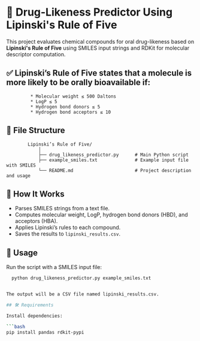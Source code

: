 
# 🧪 Drug-Likeness Predictor Using Lipinski's Rule of Five

This project evaluates chemical compounds for oral drug-likeness based on **Lipinski's Rule of Five** using SMILES input strings and RDKit for molecular descriptor computation.

##    ✅  Lipinski’s Rule of Five states that a molecule is more likely to be orally bioavailable if:

             * Molecular weight ≤ 500 Daltons
             * LogP ≤ 5
             * Hydrogen bond donors ≤ 5
             * Hydrogen bond acceptors ≤ 10


##    📁 File Structure

            Lipinski’s Rule of Five/
                │
                ├── drug_likeness_predictor.py      # Main Python script
                ├── example_smiles.txt              # Example input file with SMILES
                └── README.md                       # Project description and usage

## 🚀 How It Works

- Parses SMILES strings from a text file.
- Computes molecular weight, LogP, hydrogen bond donors (HBD), and acceptors (HBA).
- Applies Lipinski’s rules to each compound.
- Saves the results to `lipinski_results.csv`.


## 📂 Usage

Run the script with a SMILES input file:

```bash
  python drug_likeness_predictor.py example_smiles.txt


The output will be a CSV file named lipinski_results.csv.

## 🛠️ Requirements

Install dependencies:

```bash
pip install pandas rdkit-pypi


